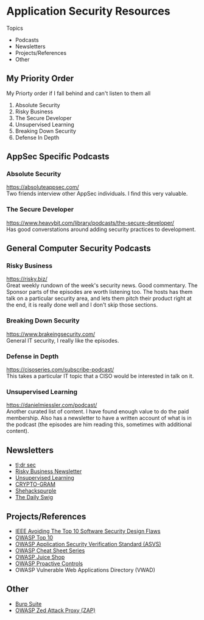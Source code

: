 # Application Security Resources

Topics

- Podcasts
- Newsletters
- Projects/References
- Other

## My Priority Order

My Priorty order if I fall behind and can't listen to them all

1. Absolute Security
2. Risky Business
3. The Secure Developer
4. Unsupervised Learning
5. Breaking Down Security
6. Defense In Depth

## AppSec Specific Podcasts

### Absolute Security
https://absoluteappsec.com/  
Two friends interview other AppSec individuals.  I find this very valuable.

### The Secure Developer

https://www.heavybit.com/library/podcasts/the-secure-developer/  
Has good converstations around adding security practices to development.

## General Computer Security Podcasts

### Risky Business

https://risky.biz/  
Great weekly rundown of the week's security news.  Good commentary.  The Sponsor parts of the episodes are worth listening too.  The hosts has them talk on a particular security area, and lets them pitch their product right at the end, it is really done well and I don't skip those sections.

### Breaking Down Security

https://www.brakeingsecurity.com/  
General IT security, I really like the episodes.

### Defense in Depth

https://cisoseries.com/subscribe-podcast/  
This takes a particular IT topic that a CISO would be interested in talk on it.
 
### Unsupervised Learning

https://danielmiessler.com/podcast/  
Another curated list of content.  I have found enough value to do the paid membership.  Also has a newsletter to have a written account of what is in the podcast (the episodes are him reading this, sometimes with additional content).
 
## Newsletters

  - [tl;dr sec](https://tldrsec.com/)
  - [Risky Business Newsletter](https://riskybiznews.substack.com/)
  - [Unsupervised Learning](https://danielmiessler.com/podcast/)
  - [CRYPTO-GRAM](https://www.schneier.com/crypto-gram/)
  - [Shehackspurple](https://shehackspurple.ca/blog/)
  - [The Daily Swig](https://portswigger.net/daily-swig)

## Projects/References

  - [IEEE Avoiding The Top 10 Software Security Design Flaws](https://cybersecurity.ieee.org/blog/2015/11/13/avoiding-the-top-10-security-flaws/)
  - [OWASP Top 10](https://owasp.org/www-project-top-ten/)
  - [OWASP Application Security Verification Standard (ASVS)](https://owasp.org/-www-project-application-security-verification-standard/)
  - [OWASP Cheat Sheet Series](https://owasp.org/www-project-cheat-sheets/)
  - [OWASP Juice Shop](https://owasp.org/www-project-juice-shop/)
  - [OWASP Proactive Controls](https://owasp.org/www-project-proactive-controls/)
  - OWASP Vulnerable Web Applications Directory (VWAD)

## Other

  - [Burp Suite](https://portswigger.net/burp/releases/)
  - [OWASP Zed Attack Proxy (ZAP)](https://owasp.org/www-project-zap/)
